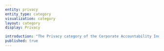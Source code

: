 ```yaml
---
entity: privacy
entity_type: category
visualization: category
layout: category
display: Privacy

introduction: "The Privacy category of the Corporate Accountability Index contains 18 indicators measuring whether corporate commitments and disclosure of policies affecting users’ privacy. Indicators in this category evaluate whether the company’s policies and commitments demonstrate concrete ways in which it respects the right to privacy of users, as articulated in the <a href=\"http://www.un.org/en/universal-declaration-human-rights/\" target=\"_blank\">Universal Declaration of Human Rights</a>, the <a href=\"http://www.ohchr.org/en/professionalinterest/pages/ccpr.aspx\" target=\"_blank\">International Covenant on Civil and Political Rights</a> and other international human rights instruments. The company’s disclosed policies should demonstrate how it works to avoid contributing to actions that may interfere with users’ privacy, except where such actions are lawful, proportionate and for a justifiable purpose. They will also demonstrate a strong commitment to protect and defend users’ digital security. Companies that perform well on these indicators demonstrate a strong public commitment to transparency not only in terms of how they respond to government and others’ demands, but also how they determine, communicate, and enforce private rules and commercial practices that affect users’ privacy."
published: true
---
```

